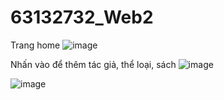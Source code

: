 # 63132732_Web2
Trang home
 ![image](https://github.com/tri63132732/63132732_Web2/assets/144207384/48504aad-165f-4657-b418-b2ef82c8516f)


Nhấn vào để thêm tác giả, thể loại, sách
 ![image](https://github.com/tri63132732/63132732_Web2/assets/144207384/bdf011dc-079a-4fde-a0ba-a997e12dc7e9)



![image](https://github.com/tri63132732/63132732_Web2/assets/144207384/ba77ecb5-8906-4686-8289-0bc8d03b18c1)
